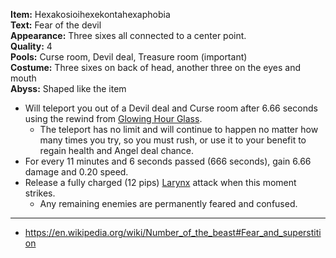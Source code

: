 **Item:** Hexakosioihexekontahexaphobia
<br>
**Text:** Fear of the devil
<br>
**Appearance:** Three sixes all connected to a center point.
<br>
**Quality:** 4
<br>
**Pools:** Curse room, Devil deal, Treasure room (important)
<br>
**Costume:** Three sixes on back of head, another three on the eyes and mouth
<br>
**Abyss:** Shaped like the item

- Will teleport you out of a Devil deal and Curse room after 6.66 seconds using the rewind from [Glowing Hour Glass](https://bindingofisaacrebirth.fandom.com/wiki/Glowing_Hourglass).
  - The teleport has no limit and will continue to happen no matter how many times you try, so you must rush, or use it to your benefit to regain health and Angel deal chance.
- For every 11 minutes and 6 seconds passed (666 seconds), gain 6.66 damage and 0.20 speed.
- Release a fully charged (12 pips) [Larynx](https://bindingofisaacrebirth.fandom.com/wiki/Larynx) attack when this moment strikes.
  - Any remaining enemies are permanently feared and confused.

---

- https://en.wikipedia.org/wiki/Number_of_the_beast#Fear_and_superstition